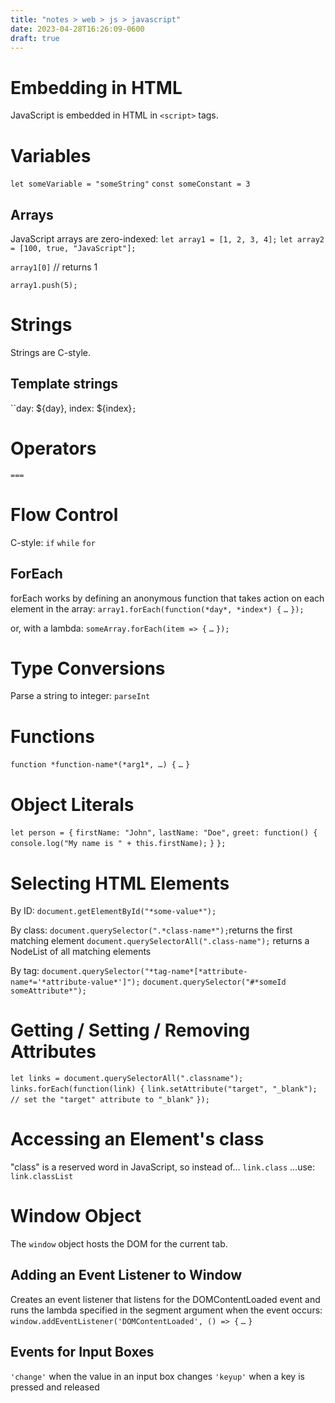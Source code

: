 ```yaml
---
title: "notes > web > js > javascript"
date: 2023-04-28T16:26:09-0600
draft: true
---
```

# Embedding in HTML
JavaScript is embedded in HTML in `<script>` tags.

# Variables
`let someVariable = "someString"`
`const someConstant = 3`

## Arrays
JavaScript arrays are zero-indexed:
`let array1 = [1, 2, 3, 4];`
`let array2 = [100, true, "JavaScript"];`

`array1[0]` // returns 1

`array1.push(5);`

# Strings
Strings are C-style.

## Template strings
``day: ${day}, index: ${index}`;`

# Operators
`===`

# Flow Control
C-style:
`if`
`while`
`for`

## ForEach
forEach works by defining an anonymous function that takes action on each element in the array:
`array1.forEach(function(*day*, *index*) {`
`…`
`});`

or, with a lambda:
`someArray.forEach(item => {`
`…`
`});`

# Type Conversions
Parse a string to integer: `parseInt`

# Functions
`function *function-name*(*arg1*, …) {`
`…`
`}`

# Object Literals
`let person = {`
`firstName: "John",`
`lastName: "Doe",`
`greet: function() {`
`console.log("My name is " + this.firstName);`
`}`
`};`

# Selecting HTML Elements
By ID:
`document.getElementById("*some-value*");`

By class:
`document.querySelector(".*class-name*");`returns the first matching element
`document.querySelectorAll(".class-name");` returns a NodeList of all matching elements

By tag:
`document.querySelector("*tag-name*[*attribute-name*='*attribute-value*']");`
`document.querySelector("#*someId someAttribute*");`

# Getting / Setting / Removing Attributes
`let links = document.querySelectorAll(".classname");`
`links.forEach(function(link) {`
`link.setAttribute("target", "_blank"); // set the "target" attribute to "_blank"`
`});`

# Accessing an Element's class
"class" is a reserved word in JavaScript, so instead of…
`link.class`
…use:
`link.classList`

# Window Object
The `window` object hosts the DOM for the current tab.

## Adding an Event Listener to Window
Creates an event listener that listens for the DOMContentLoaded event and runs the lambda specified
in the segment argument when the event occurs:
`window.addEventListener('DOMContentLoaded', () => {`
`…`
`}`

## Events for Input Boxes
`'change'` when the value in an input box changes
`'keyup'` when a key is pressed and released